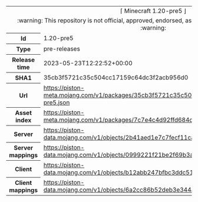 <html><table>
<tr><td colspan="2" align="center"><img width="0" height="0"><br/>⌈ Minecraft 1.20-pre5 ⌋<br/><img width="0" height="0"></td></tr>
<tr><td colspan="2" align="center"><img width="0" height="0"><br/>
:warning: This repository is not official, approved, endorsed, associated or connected with Mojang :warning:
<br/><img width="0" height="0"></td></tr>
<tr><th>Id</th><td>1.20-pre5</td></tr>
<tr><th>Type</th><td>pre-releases</td></tr>
<tr><th>Release time</th><td>2023-05-23T12:22:52+00:00</td></tr>
<tr><th>SHA1</th><td>35cb3f5721c35c504cc17159c64dc3f2acb956d0</td></tr>
<tr><th>Url</th><td><a href="https://piston-meta.mojang.com/v1/packages/35cb3f5721c35c504cc17159c64dc3f2acb956d0/1.20-pre5.json">https://piston-meta.mojang.com/v1/packages/35cb3f5721c35c504cc17159c64dc3f2acb956d0/1.20-pre5.json</a></td></tr>
<tr><th>Asset index</th><td><a href="https://piston-meta.mojang.com/v1/packages/7c7e4c4d92ffd684d5673a07632c5ca1b7d44de0/5.json">https://piston-meta.mojang.com/v1/packages/7c7e4c4d92ffd684d5673a07632c5ca1b7d44de0/5.json</a></td></tr>
<tr><th>Server</th><td><a href="https://piston-data.mojang.com/v1/objects/2b41aed1e7c7fecf11ca15bad03b0fa95eb4fbd9/server.jar">https://piston-data.mojang.com/v1/objects/2b41aed1e7c7fecf11ca15bad03b0fa95eb4fbd9/server.jar</a></td></tr>
<tr><th>Server mappings</th><td><a href="https://piston-data.mojang.com/v1/objects/0999221f21be2f69b3a7cf1fb92da39304194d03/server.txt">https://piston-data.mojang.com/v1/objects/0999221f21be2f69b3a7cf1fb92da39304194d03/server.txt</a></td></tr>
<tr><th>Client</th><td><a href="https://piston-data.mojang.com/v1/objects/b12abb247bfbc3ddc514baa5ae6513a72aa23e63/client.jar">https://piston-data.mojang.com/v1/objects/b12abb247bfbc3ddc514baa5ae6513a72aa23e63/client.jar</a></td></tr>
<tr><th>Client mappings</th><td><a href="https://piston-data.mojang.com/v1/objects/6a2cc86b52deb3e344a7b3771f63a680113f2890/client.txt">https://piston-data.mojang.com/v1/objects/6a2cc86b52deb3e344a7b3771f63a680113f2890/client.txt</a></td></tr>
</table></html>